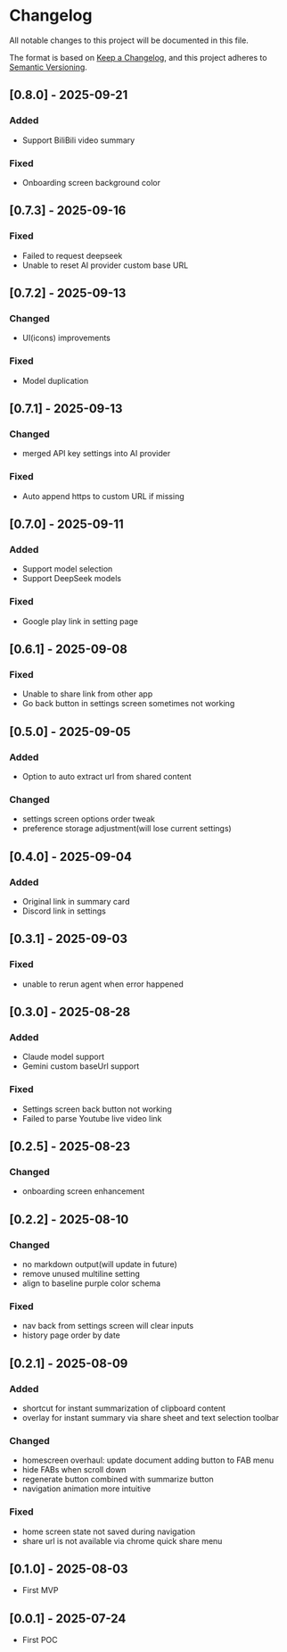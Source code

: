# Changelog

All notable changes to this project will be documented in this file.

The format is based on [Keep a Changelog](https://keepachangelog.com/en/1.0.0/),
and this project adheres to [Semantic Versioning](https://semver.org/spec/v2.0.0.html).

## [0.8.0] - 2025-09-21

### Added

- Support BiliBili video summary

### Fixed

- Onboarding screen background color

## [0.7.3] - 2025-09-16

### Fixed

- Failed to request deepseek
- Unable to reset AI provider custom base URL

## [0.7.2] - 2025-09-13

### Changed

- UI(icons) improvements

### Fixed

- Model duplication

## [0.7.1] - 2025-09-13

### Changed

- merged API key settings into AI provider

### Fixed

- Auto append https to custom URL if missing

## [0.7.0] - 2025-09-11

### Added

- Support model selection
- Support DeepSeek models

### Fixed

- Google play link in setting page

## [0.6.1] - 2025-09-08

### Fixed

- Unable to share link from other app
- Go back button in settings screen sometimes not working

## [0.5.0] - 2025-09-05

### Added

- Option to auto extract url from shared content

### Changed

- settings screen options order tweak
- preference storage adjustment(will lose current settings)

## [0.4.0] - 2025-09-04

### Added

- Original link in summary card
- Discord link in settings

## [0.3.1] - 2025-09-03

### Fixed

- unable to rerun agent when error happened

## [0.3.0] - 2025-08-28

### Added

- Claude model support
- Gemini custom baseUrl support

### Fixed

- Settings screen back button not working
- Failed to parse Youtube live video link


## [0.2.5] - 2025-08-23

### Changed

- onboarding screen enhancement

## [0.2.2] - 2025-08-10

### Changed

- no markdown output(will update in future)
- remove unused multiline setting
- align to baseline purple color schema

### Fixed

- nav back from settings screen will clear inputs
- history page order by date

## [0.2.1] - 2025-08-09

### Added

- shortcut for instant summarization of clipboard content
- overlay for instant summary via share sheet and text selection toolbar

### Changed

- homescreen overhaul: update document adding button to FAB menu
- hide FABs when scroll down
- regenerate button combined with summarize button
- navigation animation more intuitive

### Fixed

- home screen state not saved during navigation
- share url is not available via chrome quick share menu

## [0.1.0] - 2025-08-03

- First MVP

## [0.0.1] - 2025-07-24

- First POC